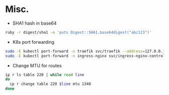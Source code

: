# Misc.

* SHA1 hash in base64
```bash
ruby -r digest/sha1 -e 'puts Digest::SHA1.base64digest("abc123")'
```

* K8s port forwarding
```bash
sudo -E kubectl port-forward -n traefik svc/traefik --address=127.0.0.100 80:80 443:443
sudo -E kubectl port-forward -n ingress-nginx svc/ingress-nginx-controller --address=127.0.0.101 80 443
```

* Change MTU for routes
```bash
ip r ls table 220 | while read line
do
  ip r change table 220 $line mtu 1340
done
```
